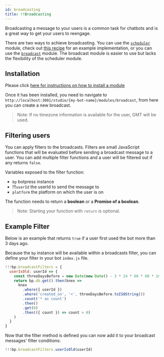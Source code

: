 ```yaml
---
id: broadcasting
title: !!Broadcasting
---
```


Broadcasting a message to your users is a common task for chatbots and is a great way to get your users to reengage.

There are two ways to achieve broadcasting. You can use the [`scheduler`](https://github.com/botpress/botpress/tree/master/modules/scheduler) module, check out [this recipe](/docs/latest/recipes/scheduling/) for an example implementation, or you can use the [`broadcast`](https://github.com/botpress/botpress/tree/master/modules/broadcast) module. The broadcast module is easier to use but lacks the flexibility of the scheduler module.

## Installation

Please click [here for instructions on how to install a module](./../getting_started/modules)

Once it has been installed, you need to navigate to `http://localhost:3001/studio/{my-bot-name}/modules/broadcast`, from here you can create a new broadcast.

> Note: If no timezone information is available for the user, GMT will be used.

## Filtering users

You can apply filters to the broadcasts. Filters are small JavaScript functions that will be evaluated before sending a broadcast message to a user. You can add multiple filter functions and a user will be filtered out if any returns `false`.

Variables exposed to the filter function:

- `bp` botpress instance
- !!!`userId` the userId to send the message to
- `platform` the platform on which the user is on

The function needs to return a **boolean** or a **Promise of a boolean**.

> Note: Starting your function with `return` is optional.

## Example Filter

Below is an example that returns `true` if a user first used the bot more than 3 days ago.

Because the `bp` instance will be available within a broadcasts filter, you can define your filter in your bot `index.js` file.

```js
!!!bp.broadcastFilters = {
  userIsOld: userId => {
    const threeDaysBefore = new Date(new Date() - 3 * 24 * 60 * 60 * 1000)
    return bp.db.get().then(knex =>
      knex
        .where({ userId })
        .where('created_on', '<', threeDaysBefore.toISOString())
        .count('* as count')
        .then()
        .get(0)
        .then(({ count }) => count > 0)
    )
  }
}
```

Now that the filter method is defined you can now add it to your broadcast messages' filter conditions:

```js
!!!bp.broadcastFilters.userIsOld(userId)
```
